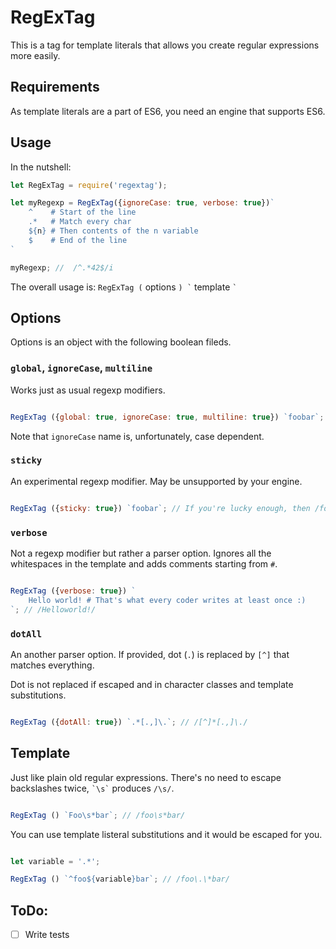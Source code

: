 # RegExTag

This is a tag for template literals that allows you create regular expressions more easily.

## Requirements

As template literals are a part of ES6, you need an engine that supports ES6.

## Usage

In the nutshell:

```javascript
let RegExTag = require('regextag');

let myRegexp = RegExTag({ignoreCase: true, verbose: true})`
    ^    # Start of the line
    .*   # Match every char
    ${n} # Then contents of the n variable
    $    # End of the line
`

myRegexp; //  /^.*42$/i

```

The overall usage is: ``` RegExTag ( ``` options ``` ) ` ``` template ``` ` ```

## Options

Options is an object with the following boolean fileds.

### `global`, `ignoreCase`, `multiline`

Works just as usual regexp modifiers.

```javascript

RegExTag ({global: true, ignoreCase: true, multiline: true}) `foobar`; // /foobar/gim

```

Note that `ignoreCase` name is, unfortunately, case dependent.

### `sticky`

An experimental regexp modifier. May be unsupported by your engine.

```javascript

RegExTag ({sticky: true}) `foobar`; // If you're lucky enough, then /foobar/y

```

### `verbose`

Not a regexp modifier but rather a parser option. Ignores all the whitespaces in the template and adds comments starting from `#`.

```javascript

RegExTag ({verbose: true}) `
    Hello world! # That's what every coder writes at least once :)
`; // /Helloworld!/

```

### `dotAll`

An another parser option. If provided, dot (`.`) is replaced by `[^]` that matches everything.

Dot is not replaced if escaped and in character classes and template substitutions.

```javascript

RegExTag ({dotAll: true}) `.*[.,]\.`; // /[^]*[.,]\./

```

## Template

Just like plain old regular expressions. There's no need to escape backslashes twice, `` `\s` `` produces `/\s/`.

```javascript

RegExTag () `Foo\s*bar`; // /foo\s*bar/

```

You can use template listeral substitutions and it would be escaped for you.

```javascript

let variable = '.*';

RegExTag () `^foo${variable}bar`; // /foo\.\*bar/

```

## ToDo:

- [ ] Write tests
